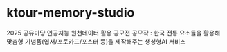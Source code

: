 # ktour-memory-studio
2025 공유마당 인공지능 원천데이터 활용 공모전 공모작 : 한국 전통 요소들을 활용해 맞춤형 기념품(엽서/포토카드/포스터 등)을 제작해주는 생성형AI 서비스
